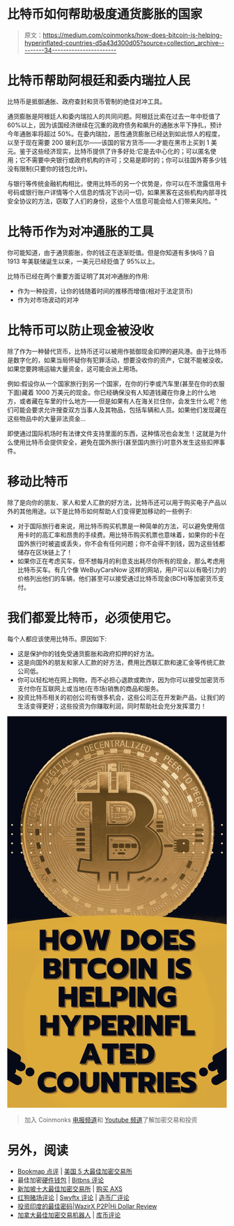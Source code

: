 # 比特币如何帮助极度通货膨胀的国家

> 原文：<https://medium.com/coinmonks/how-does-bitcoin-is-helping-hyperinflated-countries-d5a43d300d05?source=collection_archive---------34----------------------->

# 比特币帮助阿根廷和委内瑞拉人民

比特币是抵御通胀、政府查封和货币管制的绝佳对冲工具。

通货膨胀是阿根廷人和委内瑞拉人的共同问题。阿根廷比索在过去一年中贬值了 60%以上，因为该国经济继续在沉重的政府债务和飙升的通胀水平下挣扎，预计今年通胀率将超过 50%。在委内瑞拉，恶性通货膨胀已经达到如此惊人的程度，以至于现在需要 200 玻利瓦尔——该国的官方货币——才能在黑市上买到 1 美元。鉴于这些经济现实，比特币提供了许多好处:它是去中心化的；可以匿名使用；它不需要中央银行或政府机构的许可；交易是即时的；你可以往国外寄多少钱没有限制(只要你的钱包允许)。

与银行等传统金融机构相比，使用比特币的另一个优势是，你可以在不泄露信用卡号码或银行账户详情等个人信息的情况下访问一切，如果黑客在这些机构内部寻找安全协议的方法，窃取了人们的身份，这些个人信息可能会给人们带来风险。"

# 比特币作为对冲通胀的工具

你可能知道，由于通货膨胀，你的钱正在逐渐贬值。但是你知道有多快吗？自 1913 年美联储诞生以来，一美元已经贬值了 95%以上。

比特币已经在两个重要方面证明了其对冲通胀的作用:

*   作为一种投资，让你的钱随着时间的推移而增值(相对于法定货币)
*   作为对市场波动的对冲

# 比特币可以防止现金被没收

除了作为一种替代货币，比特币还可以被用作抵御现金扣押的避风港。由于比特币是数字化的，如果当局怀疑你有犯罪活动，想要没收你的资产，它就不能被没收。如果您要跨境运输大量资金，这可能会派上用场。

例如:假设你从一个国家旅行到另一个国家，在你的行李或汽车里(甚至在你的衣服下面)藏着 1000 万美元的现金。你已经确保没有人知道钱藏在你身上的什么地方，或者藏在车里的什么地方——但是如果有人在海关拦住你，会发生什么呢？他们可能会要求允许搜查双方当事人及其物品，包括车辆和人员。如果他们发现藏在这些物品中的大量非法资金…

即使通过国际机场时有法律文件支持里面的东西，这种情况也会发生！这就是为什么使用比特币会提供安全，避免在国外旅行(甚至国内旅行)时意外发生这些扣押事件。

# 移动比特币

除了是向你的朋友、家人和爱人汇款的好方法，比特币还可以用于购买电子产品以外的其他用途。以下是比特币如何帮助人们变得更加移动的一些例子:

*   对于国际旅行者来说，用比特币购买机票是一种简单的方法，可以避免使用信用卡时的高汇率和昂贵的手续费。用比特币购买机票也意味着，如果你的卡在国外旅行时被盗或丢失，你不会有任何问题；你不会得不到钱，因为这些钱都储存在区块链上了！
*   如果你正在考虑买车，但不想每月的利息支出耗尽你所有的现金，那么考虑用比特币买车。有几个像 WeBuyCarsNow 这样的网站，用户可以以有吸引力的价格列出他们的车辆，他们甚至可以接受通过比特币现金(BCH)等加密货币支付。

# 我们都爱比特币，必须使用它。

每个人都应该使用比特币。原因如下:

*   这是保护你的钱免受通货膨胀和政府扣押的好方法。
*   这是向国外的朋友和家人汇款的好方法，费用比西联汇款和速汇金等传统汇款公司低。
*   你可以轻松地在网上购物，而不必担心退款或欺诈，因为你可以接受加密货币支付你在互联网上或当地(在市场)销售的商品和服务。
*   投资比特币相关的初创公司有很多机会，这些公司正在开发新产品，让我们的生活变得更好；这些投资为你赚取利润，同时帮助社会充分发挥潜力！

![](img/7e9eee81e5ad10e14f0a8207481f355f.png)

> 加入 Coinmonks [电报频道](https://t.me/coincodecap)和 [Youtube 频道](https://www.youtube.com/c/coinmonks/videos)了解加密交易和投资

# 另外，阅读

*   [Bookmap 点评](https://coincodecap.com/bookmap-review-2021-best-trading-software) | [美国 5 大最佳加密交易所](https://coincodecap.com/crypto-exchange-usa)
*   最佳加密[硬件钱包](/coinmonks/hardware-wallets-dfa1211730c6) | [Bitbns 评论](/coinmonks/bitbns-review-38256a07e161)
*   [新加坡十大最佳加密交易所](https://coincodecap.com/crypto-exchange-in-singapore) | [购买 AXS](https://coincodecap.com/buy-axs-token)
*   [红狗赌场评论](https://coincodecap.com/red-dog-casino-review) | [Swyftx 评论](https://coincodecap.com/swyftx-review) | [造币厂评论](https://coincodecap.com/coingate-review)
*   [投资印度的最佳密码](https://coincodecap.com/best-crypto-to-invest-in-india-in-2021)|[WazirX P2P](https://coincodecap.com/wazirx-p2p)|[Hi Dollar Review](https://coincodecap.com/hi-dollar-review)
*   [加拿大最佳加密交易机器人](https://coincodecap.com/5-best-crypto-trading-bots-in-canada) | [库币评论](https://coincodecap.com/kucoin-review)